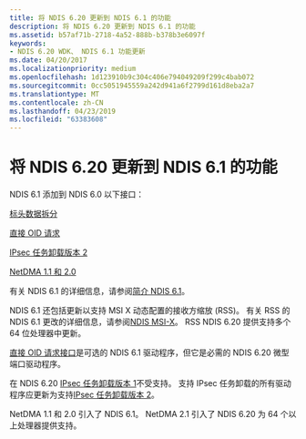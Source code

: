 ```yaml
---
title: 将 NDIS 6.20 更新到 NDIS 6.1 的功能
description: 将 NDIS 6.20 更新到 NDIS 6.1 的功能
ms.assetid: b57af71b-2718-4a52-888b-b378b3e6097f
keywords:
- NDIS 6.20 WDK、 NDIS 6.1 功能更新
ms.date: 04/20/2017
ms.localizationpriority: medium
ms.openlocfilehash: 1d123910b9c304c406e794049209f299c4bab072
ms.sourcegitcommit: 0cc5051945559a242d941a6f2799d161d8eba2a7
ms.translationtype: MT
ms.contentlocale: zh-CN
ms.lasthandoff: 04/23/2019
ms.locfileid: "63383608"
---
```

# <a name="ndis-620-updates-to-ndis-61-features"></a>将 NDIS 6.20 更新到 NDIS 6.1 的功能





NDIS 6.1 添加到 NDIS 6.0 以下接口：

[标头数据拆分](header-data-split-in-ndis-6-1.md)

[直接 OID 请求](direct-oid-request-interface-in-ndis-6-1.md)

[IPsec 任务卸载版本 2](ipsec-task-offload-version-2-in-ndis-6-1.md)

[NetDMA 1.1 和 2.0](netdma-updates-in-ndis-6-1.md)

有关 NDIS 6.1 的详细信息，请参阅[简介 NDIS 6.1](introduction-to-ndis-6-1.md)。

NDIS 6.1 还包括更新以支持 MSI X 动态配置的接收方缩放 (RSS)。 有关 RSS 的 NDIS 6.1 更改的详细信息，请参阅[NDIS MSI-X](ndis-msi-x.md)。 RSS NDIS 6.20 提供支持多个 64 位处理器中更新。

[直接 OID 请求接口](direct-oid-request-interface-in-ndis-6-1.md)是可选的 NDIS 6.1 驱动程序，但它是必需的 NDIS 6.20 微型端口驱动程序。

在 NDIS 6.20 [IPsec 任务卸载版本 1](ipsec-offload-version-1.md)不受支持。 支持 IPsec 任务卸载的所有驱动程序应更新为支持[IPsec 任务卸载版本 2](ipsec-offload-version-2.md)。

NetDMA 1.1 和 2.0 引入了 NDIS 6.1。 NetDMA 2.1 引入了 NDIS 6.20 为 64 个以上处理器提供支持。

 

 





